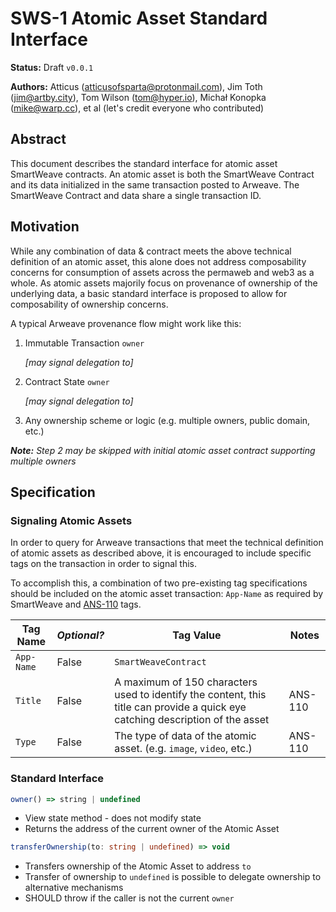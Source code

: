 # SWS-1 Atomic Asset Standard Interface

**Status:** Draft `v0.0.1`

**Authors:** Atticus (atticusofsparta@protonmail.com), Jim Toth ([jim@artby.city](mailto:jim@artby.city)), Tom Wilson (tom@hyper.io), Michał Konopka (mike@warp.cc), et al (let's credit everyone who contributed)

## Abstract

This document describes the standard interface for atomic asset SmartWeave
contracts.  An atomic asset is both the SmartWeave Contract and its data initialized in the same transaction posted to Arweave.  The SmartWeave Contract and data share a single transaction ID.

## Motivation

While any combination of data & contract meets the above technical definition of
an atomic asset, this alone does not address composability concerns for
consumption of assets across the permaweb and web3 as a whole.  As atomic
assets majorily focus on provenance of ownership of the underlying data, a
basic standard interface is proposed to allow for composability of ownership
concerns.

A typical Arweave provenance flow might work like this:

1. Immutable Transaction `owner`

    *[may signal delegation to]*

2. Contract State `owner`

    *[may signal delegation to]*

3. Any ownership scheme or logic (e.g. multiple owners, public domain, etc.)

***Note:** Step 2 may be skipped with initial atomic asset contract supporting multiple owners*

## Specification

### Signaling Atomic Assets

In order to query for Arweave transactions that meet the technical definition of
atomic assets as described above, it is encouraged to include specific tags on
the transaction in order to signal this.

To accomplish this, a combination of two pre-existing tag specifications should
be included on the atomic asset transaction: `App-Name` as required by
SmartWeave and
[ANS-110](https://github.com/ArweaveTeam/arweave-standards/blob/master/ans/ANS-110.md)
tags.

| Tag Name | _Optional?_ | Tag Value | Notes |
|---|---|---|---|
|`App-Name`|False|`SmartWeaveContract`|
|`Title`|False|A maximum of 150 characters used to identify the content, this title can provide a quick eye catching description of the asset| ANS-110
|`Type`|False|The type of data of the atomic asset.  (e.g. `image`, `video`, etc.) | ANS-110

### Standard Interface

```ts
owner() => string | undefined
```
- View state method - does not modify state
- Returns the address of the current owner of the Atomic Asset

```ts
transferOwnership(to: string | undefined) => void
```

- Transfers ownership of the Atomic Asset to address `to`
- Transfer of ownership to `undefined` is possible to delegate ownership to
  alternative mechanisms
- SHOULD throw if the caller is not the current `owner`
